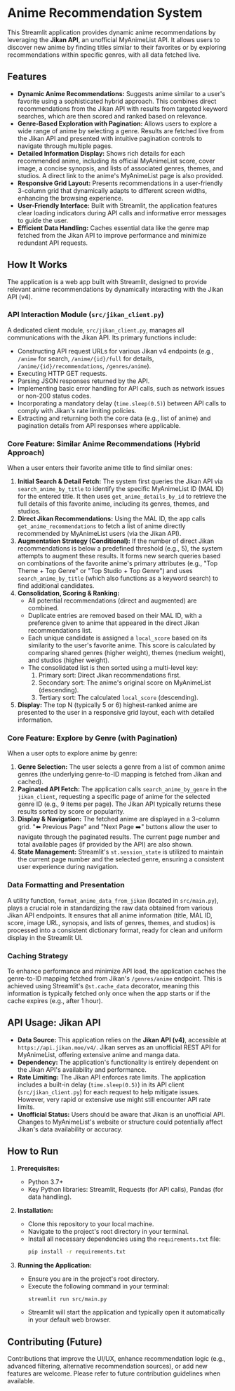 # Anime Recommendation System

This Streamlit application provides dynamic anime recommendations by leveraging the **Jikan API**, an unofficial MyAnimeList API. It allows users to discover new anime by finding titles similar to their favorites or by exploring recommendations within specific genres, with all data fetched live.

## Features

*   **Dynamic Anime Recommendations:** Suggests anime similar to a user's favorite using a sophisticated hybrid approach. This combines direct recommendations from the Jikan API with results from targeted keyword searches, which are then scored and ranked based on relevance.
*   **Genre-Based Exploration with Pagination:** Allows users to explore a wide range of anime by selecting a genre. Results are fetched live from the Jikan API and presented with intuitive pagination controls to navigate through multiple pages.
*   **Detailed Information Display:** Shows rich details for each recommended anime, including its official MyAnimeList score, cover image, a concise synopsis, and lists of associated genres, themes, and studios. A direct link to the anime's MyAnimeList page is also provided.
*   **Responsive Grid Layout:** Presents recommendations in a user-friendly 3-column grid that dynamically adapts to different screen widths, enhancing the browsing experience.
*   **User-Friendly Interface:** Built with Streamlit, the application features clear loading indicators during API calls and informative error messages to guide the user.
*   **Efficient Data Handling:** Caches essential data like the genre map fetched from the Jikan API to improve performance and minimize redundant API requests.

## How It Works

The application is a web app built with Streamlit, designed to provide relevant anime recommendations by dynamically interacting with the Jikan API (v4).

### API Interaction Module (`src/jikan_client.py`)
A dedicated client module, `src/jikan_client.py`, manages all communications with the Jikan API. Its primary functions include:
*   Constructing API request URLs for various Jikan v4 endpoints (e.g., `/anime` for search, `/anime/{id}/full` for details, `/anime/{id}/recommendations`, `/genres/anime`).
*   Executing HTTP GET requests.
*   Parsing JSON responses returned by the API.
*   Implementing basic error handling for API calls, such as network issues or non-200 status codes.
*   Incorporating a mandatory delay (`time.sleep(0.5)`) between API calls to comply with Jikan's rate limiting policies.
*   Extracting and returning both the core data (e.g., list of anime) and pagination details from API responses where applicable.

### Core Feature: Similar Anime Recommendations (Hybrid Approach)
When a user enters their favorite anime title to find similar ones:
1.  **Initial Search & Detail Fetch:** The system first queries the Jikan API via `search_anime_by_title` to identify the specific MyAnimeList ID (MAL ID) for the entered title. It then uses `get_anime_details_by_id` to retrieve the full details of this favorite anime, including its genres, themes, and studios.
2.  **Direct Jikan Recommendations:** Using the MAL ID, the app calls `get_anime_recommendations` to fetch a list of anime directly recommended by MyAnimeList users (via the Jikan API).
3.  **Augmentation Strategy (Conditional):** If the number of direct Jikan recommendations is below a predefined threshold (e.g., 5), the system attempts to augment these results. It forms new search queries based on combinations of the favorite anime's primary attributes (e.g., "Top Theme + Top Genre" or "Top Studio + Top Genre") and uses `search_anime_by_title` (which also functions as a keyword search) to find additional candidates.
4.  **Consolidation, Scoring & Ranking:**
    *   All potential recommendations (direct and augmented) are combined.
    *   Duplicate entries are removed based on their MAL ID, with a preference given to anime that appeared in the direct Jikan recommendations list.
    *   Each unique candidate is assigned a `local_score` based on its similarity to the user's favorite anime. This score is calculated by comparing shared genres (higher weight), themes (medium weight), and studios (higher weight).
    *   The consolidated list is then sorted using a multi-level key:
        1.  Primary sort: Direct Jikan recommendations first.
        2.  Secondary sort: The anime's original score on MyAnimeList (descending).
        3.  Tertiary sort: The calculated `local_score` (descending).
5.  **Display:** The top N (typically 5 or 6) highest-ranked anime are presented to the user in a responsive grid layout, each with detailed information.

### Core Feature: Explore by Genre (with Pagination)
When a user opts to explore anime by genre:
1.  **Genre Selection:** The user selects a genre from a list of common anime genres (the underlying genre-to-ID mapping is fetched from Jikan and cached).
2.  **Paginated API Fetch:** The application calls `search_anime_by_genre` in the `jikan_client`, requesting a specific page of anime for the selected genre ID (e.g., 9 items per page). The Jikan API typically returns these results sorted by score or popularity.
3.  **Display & Navigation:** The fetched anime are displayed in a 3-column grid. "⬅️ Previous Page" and "Next Page ➡️" buttons allow the user to navigate through the paginated results. The current page number and total available pages (if provided by the API) are also shown.
4.  **State Management:** Streamlit's `st.session_state` is utilized to maintain the current page number and the selected genre, ensuring a consistent user experience during navigation.

### Data Formatting and Presentation
A utility function, `format_anime_data_from_jikan` (located in `src/main.py`), plays a crucial role in standardizing the raw data obtained from various Jikan API endpoints. It ensures that all anime information (title, MAL ID, score, image URL, synopsis, and lists of genres, themes, and studios) is processed into a consistent dictionary format, ready for clean and uniform display in the Streamlit UI.

### Caching Strategy
To enhance performance and minimize API load, the application caches the genre-to-ID mapping fetched from Jikan's `/genres/anime` endpoint. This is achieved using Streamlit's `@st.cache_data` decorator, meaning this information is typically fetched only once when the app starts or if the cache expires (e.g., after 1 hour).

## API Usage: Jikan API

*   **Data Source:** This application relies on the **Jikan API (v4)**, accessible at `https://api.jikan.moe/v4/`. Jikan serves as an unofficial REST API for MyAnimeList, offering extensive anime and manga data.
*   **Dependency:** The application's functionality is entirely dependent on the Jikan API's availability and performance.
*   **Rate Limiting:** The Jikan API enforces rate limits. The application includes a built-in delay (`time.sleep(0.5)`) in its API client (`src/jikan_client.py`) for each request to help mitigate issues. However, very rapid or extensive use might still encounter API rate limits.
*   **Unofficial Status:** Users should be aware that Jikan is an unofficial API. Changes to MyAnimeList's website or structure could potentially affect Jikan's data availability or accuracy.

## How to Run

1.  **Prerequisites:**
    *   Python 3.7+
    *   Key Python libraries: Streamlit, Requests (for API calls), Pandas (for data handling).

2.  **Installation:**
    *   Clone this repository to your local machine.
    *   Navigate to the project's root directory in your terminal.
    *   Install all necessary dependencies using the `requirements.txt` file:
        ```bash
        pip install -r requirements.txt
        ```

3.  **Running the Application:**
    *   Ensure you are in the project's root directory.
    *   Execute the following command in your terminal:
        ```bash
        streamlit run src/main.py
        ```
    *   Streamlit will start the application and typically open it automatically in your default web browser.

## Contributing (Future)

Contributions that improve the UI/UX, enhance recommendation logic (e.g., advanced filtering, alternative recommendation sources), or add new features are welcome. Please refer to future contribution guidelines when available.
